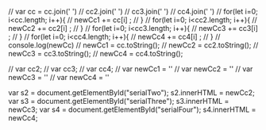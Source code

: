 
  // var cc = cc.join(' ')
  // cc2.join(' ')
  // cc3.join(' ')
  // cc4.join(' ')
  // for(let i=0; i<cc.length; i++){
  //   newCc1 += cc[i] ;
  // }
  // for(let i=0; i<cc2.length; i++){
  //   newCc2 += cc2[i] ;
  // }
  // for(let i=0; i<cc3.length; i++){
  //   newCc3 += cc3[i] ;
  // }
  // for(let i=0; i<cc4.length; i++){
  //   newCc4 += cc4[i] ;
  // }
  // console.log(newCc)
    // newCc1 = cc.toString();
  // newCc2 = cc2.toString();
  // newCc3 = cc3.toString();
  // newCc4 = cc4.toString();

  // var cc2;
// var cc3;
// var cc4;
// var newCc1 = ''
// var newCc2 = ''
// var newCc3 = ''
// var newCc4 = ''

  var s2 = document.getElementById("serialTwo");
  s2.innerHTML = newCc2;
  var s3 = document.getElementById("serialThree");
  s3.innerHTML = newCc3;
  var s4 = document.getElementById("serialFour");
  s4.innerHTML = newCc4;